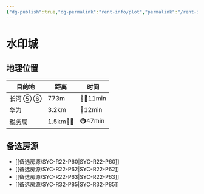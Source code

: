 ```yaml
---
{"dg-publish":true,"dg-permalink":"rent-info/plot","permalink":"/rent-info/plot/"}
---
```



# 水印城

## 地理位置

| 目的地   | 距离       | 时间       |
| -------- | ---------- | ---------- |
| 长河 ⑤ ⑥ | 773m       | 🚶‍♂️11min |
| 华为     | 3.2km      | 🛵12min    |
| 税务局   | 1.5km🚶‍♂️ | 🚇47min    |

## 备选房源

- [[备选房源/SYC-R22-P60\|SYC-R22-P60]]
- [[备选房源/SYC-R22-P62\|SYC-R22-P62]]
- [[备选房源/SYC-R22-P63\|SYC-R22-P63]]
- [[备选房源/SYC-R32-P85\|SYC-R32-P85]]



